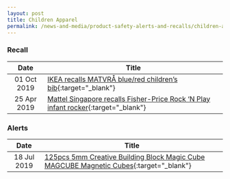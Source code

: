 ```yaml
---
layout: post
title: Children Apparel
permalink: /news-and-media/product-safety-alerts-and-recalls/children-apparel
---
```

### Recall

|Date|Title|
|:---:|---|
|01 Oct 2019|<a href="/news-and-media/product-safety-alerts-and-recalls/children-apparel/children-apparel-recall-2019-10-01-ikea-recalls-matvra-children-bib.pdf/">IKEA recalls MATVRÅ blue/red children’s bib</a>{:target="_blank"}|
|25 Apr 2019|<a href="/news-and-media/product-safety-alerts-and-recalls/children-apparel/children-apparel-recall-2019-04-25-mattel-singapore-recalls-fisher-price-rock-n-play-infant-rocker.pdf/">Mattel Singapore recalls Fisher-Price Rock ‘N Play infant rocker</a>{:target="_blank"}|

### Alerts

|Date|Title|
|:---:|---|
|18 Jul 2019|<a href="/news-and-media/product-safety-alerts-and-recalls/children-apparel/children-apparel-alerts-2019-07-18-creative-building-block-magic-cube-magcube-magnetic-cubes.pdf/">125pcs 5mm Creative Building Block Magic Cube MAGCUBE Magnetic Cubes</a>{:target="_blank"}|




